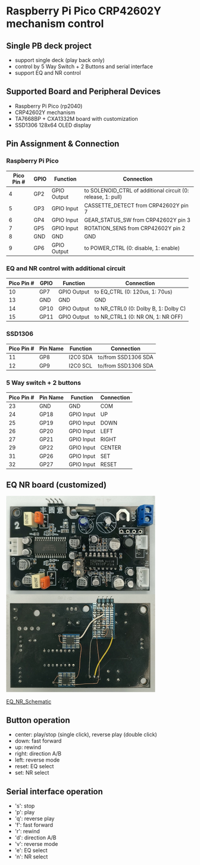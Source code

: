 # Raspberry Pi Pico CRP42602Y mechanism control

## Single PB deck project
* support single deck (play back only)
* control by 5 Way Switch + 2 Buttons and serial interface
* support EQ and NR control

## Supported Board and Peripheral Devices
* Raspberry Pi Pico (rp2040)
* CRP42602Y mechanism
* TA7668BP + CXA1332M board with customization
* SSD1306 128x64 OLED display

## Pin Assignment & Connection
### Raspberry Pi Pico
| Pico Pin # | GPIO | Function | Connection |
----|----|----|----
| 4 | GP2 | GPIO Output | to SOLENOID_CTRL of additional circuit (0: release, 1: pull) |
| 5 | GP3 | GPIO Input | CASSETTE_DETECT from CRP42602Y pin 7 |
| 6 | GP4 | GPIO Input | GEAR_STATUS_SW from CRP42602Y pin 3 |
| 7 | GP5 | GPIO Input | ROTATION_SENS from CRP42602Y pin 2 |
| 8 | GND | GND | GND |
| 9 | GP6 | GPIO Output | to POWER_CTRL (0: disable, 1: enable) |

### EQ and NR control with additional circuit
| Pico Pin # | GPIO | Function | Connection |
----|----|----|----
| 10 | GP7 | GPIO Output | to EQ_CTRL (0: 120us, 1: 70us) |
| 13 | GND | GND | GND |
| 14 | GP10 | GPIO Output | to NR_CTRL0 (0: Dolby B, 1: Dolby C) |
| 15 | GP11 | GPIO Output | to NR_CTRL1 (0: NR ON, 1: NR OFF) |

### SSD1306
| Pico Pin # | Pin Name | Function | Connection |
----|----|----|----
| 11 | GP8 | I2C0 SDA | to/from SSD1306 SDA |
| 12 | GP9 | I2C0 SCL | to/from SSD1306 SDA |

### 5 Way switch + 2 buttons
| Pico Pin # | Pin Name | Function | Connection |
----|----|----|----
| 23 | GND | GND | COM |
| 24 | GP18 | GPIO Input | UP |
| 25 | GP19 | GPIO Input | DOWN |
| 26 | GP20 | GPIO Input | LEFT |
| 27 | GP21 | GPIO Input | RIGHT |
| 29 | GP22 | GPIO Input | CENTER |
| 31 | GP26 | GPIO Input | SET |
| 32 | GP27 | GPIO Input | RESET |

## EQ NR board (customized)
<img src="doc/TA7668BP_CXA1332M_board_customized.jpg" width="400" />

[EQ_NR_Schematic](doc/TA7668BP_CXA1332M_board_customized.pdf)

## Button operation
* center: play/stop (single click), reverse play (double click)
* down: fast forward
* up: rewind
* right: direction A/B
* left: reverse mode
* reset: EQ select
* set: NR select

## Serial interface operation
* 's': stop
* 'p': play
* 'q': reverse play
* 'f': fast forward
* 'r': rewind
* 'd': direction A/B
* 'v': reverse mode
* 'e': EQ select
* 'n': NR select